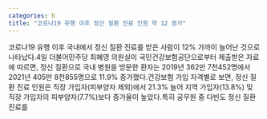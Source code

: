 ```yaml
---
categories: h
title: "코로나19 유행 이후 정신 질환 진료 인원 약 12 증가"
---
```

코로나19 유행 이후 국내에서 정신 질환 진료를 받은 사람이 12% 가까이 늘어난 것으로 나타났다.4일 더불어민주당 최혜영 의원실이 국민건강보험공단으로부터 제출받은 자료에 따르면, 정신 질환으로 국내 병원을 방문한 환자는 2019년 362만 7천452명에서 2021년 405만 8천855명으로 11.9% 증가했다.건강보험 가입 자격별로 보면, 정신 질환 진료 인원은 직장 가입자(피부양자 제외)에서 21.3% 늘어 지역 가입자(13.8%) 및 직장 가입자의 피부양자(7.7%)보다 증가율이 높았다.특히 공무원 중 다빈도 정신 질환 진료를